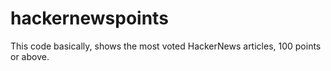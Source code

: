 # hackernewspoints
This code basically, shows the most voted HackerNews articles, 100 points or above.
